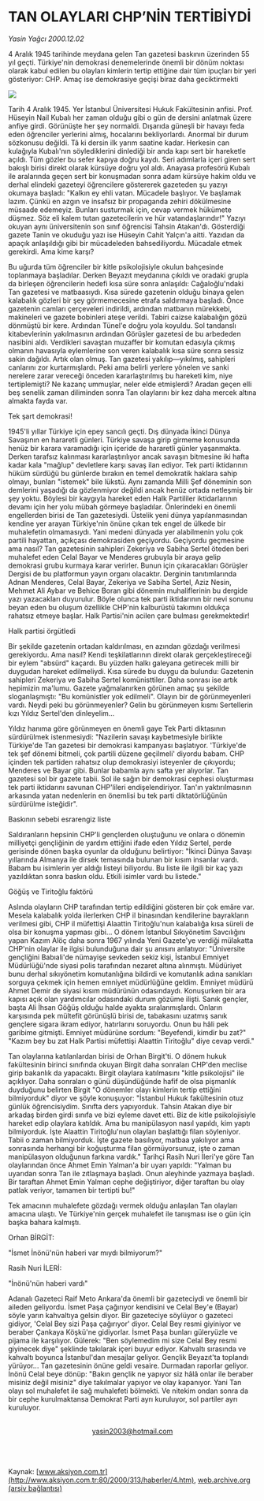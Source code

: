 # TAN OLAYLARI CHP’NİN TERTİBİYDİ

*Yasin Yağcı 2000.12.02*

<div>
 <p class="spot">
  4 Aralık 1945 tarihinde  meydana gelen Tan gazetesi  baskının üzerinden 55 yıl geçti. Türkiye'nin demokrasi  denemelerinde önemli bir  dönüm noktası olarak kabul  edilen bu olayları kimlerin  tertip ettiğine dair tüm ipuçları bir yeri gösteriyor: CHP. Amaç ise demokrasiye geçişi  biraz daha geciktirmekti
 </p>
 <p class="metin">
 </p>
 <img border="0" src="/web/20020504115108im_/http://www.aksiyon.com.tr/2000/313/resimler/Tan.jpg"/>
 <p class="metin">
  Tarih 4 Aralık 1945. Yer İstanbul Üniversitesi Hukuk Fakültesinin anfisi. Prof. Hüseyin Nail Kubalı her zaman olduğu gibi o gün de dersini anlatmak üzere anfiye girdi. Görünüşte her şey normaldi. Dışarıda güneşli bir havayı feda eden öğrenciler yerlerini almış, hocalarını bekliyorlardı. Anormal bir durum sözkonusu değildi. Tâ ki dersin ilk yarım saatine kadar. Herkesin can kulağıyla Kubalı'nın söylediklerini dinlediği bir anda kapı sert bir hareketle açıldı. Tüm gözler bu sefer kapıya doğru kaydı. Seri adımlarla içeri giren sert bakışlı birisi direkt olarak kürsüye doğru yol aldı. Anayasa profesörü Kubalı ile aralarında geçen sert bir konuşmadan sonra adam kürsüye hakim oldu ve derhal elindeki gazeteyi öğrencilere göstererek gazeteden şu yazıyı okumaya başladı: "Kalkın ey ehli vatan. Mücadele başlıyor. Ve başlamak lazım. Çünkü en azgın ve insafsız bir propaganda zehiri dökülmesine müsaade edemeyiz. Bunları susturmak için, cevap vermek hükümete düşmez. Söz eli kalem tutan gazetecilerin ve hür vatandaşlarındır!" Yazıyı okuyan aynı üniversitenin son sınıf öğrencisi Tahsin Atakan'dı. Gösterdiği gazete Tanin ve okuduğu yazı ise Hüseyin Cahit Yalçın'a aitti. Yazıdan da apaçık anlaşıldığı gibi bir mücadeleden bahsediliyordu. Mücadale etmek gerekirdi. Ama kime karşı?
 </p>
 <p class="metin">
  Bu uğurda tüm öğrenciler bir kitle psikolojisiyle okulun bahçesinde toplanmaya başladılar. Derken Beyazıt meydanına çıkıldı ve oradaki grupla da birleşen öğrencilerin hedefi kısa süre sonra anlaşıldı: Cağaloğlu'ndaki Tan gazetesi ve matbaasıydı. Kısa sürede gazetenin olduğu binaya gelen kalabalık gözleri bir şey görmemecesine etrafa saldırmaya başladı. Önce gazetenin camları çerçeveleri indirildi, ardından matbanın mürekkebi, makineleri ve gazete bobinleri ateşe verildi. Tabiri caizse kalabalığın gözü dönmüştü bir kere. Ardından Tünel'e doğru yola koyuldu. Sol tandanslı kitabevlerinin yakılmasının ardından Görüşler gazetesi de bu arbededen nasibini aldı. Verdikleri savaştan muzaffer bir komutan edasıyla çıkmış olmanın havasıyla eylemlerine son veren kalabalık kısa süre sonra sessiz sakin dağıldı. Artık olan olmuş. Tan gazetesi yakılıp—yıkılmış, sahipleri canlarını zor kurtarmışlardı. Peki ama belirli yerlere yönelen ve sanki nerelere zarar vereceği önceden kararlaştırılmış bu hareketi kim, niye tertiplemişti? Ne kazanç ummuşlar, neler elde etmişlerdi? Aradan geçen elli beş senelik zaman diliminden sonra Tan olaylarını bir kez daha mercek altına almakta fayda var.
 </p>
 <p class="metin">
  Tek şart demokrasi!
 </p>
 <p class="metin">
  1945'li yıllar Türkiye için epey sancılı geçti. Dış dünyada İkinci Dünya Savaşının en hararetli günleri. Türkiye savaşa girip girmeme konusunda henüz bir karara varamadığı için içeride de hararetli günler yaşanmakta. Derken tarafsız kalınması kararlaştırılıyor ancak savaşın bitmesine iki hafta kadar kala "mağlup" devletlere karşı savaş ilan ediyor. Tek parti iktidarının hüküm sürdüğü bu günlerde bırakın en temel demokratik haklara sahip olmayı, bunları "istemek" bile lükstü. Aynı zamanda Milli Şef döneminin son demlerini yaşadığı da gözlenmiyor değildi ancak henüz ortada netleşmiş bir şey yoktu. Böylesi bir kaygıyla hareket eden Halk Partililer iktidarlarının devamı için her yolu mübah görmeye başladılar. Önlerindeki en önemli engellerden birisi de Tan gazetesiydi. Üstelik yeni dünya yapılanmasından kendine yer arayan Türkiye'nin önüne çıkan tek engel de ülkede bir muhalefetin olmamasıydı. Yani medeni dünyada yer alabilmenin yolu çok partili hayattan, açıkçası demokrasiden geçiyordu. Geçiyordu geçmesine ama nasıl? Tan gazetesinin sahipleri Zekeriya ve Sabiha Sertel öteden beri muhalefet eden Celal Bayar ve Menderes grubuyla bir araya gelip demokrasi grubu kurmaya karar verirler. Bunun için çıkaracakları Görüşler Dergisi de bu platformun yayın organı olacaktır. Derginin tanıtımlarında Adnan Menderes, Celal Bayar, Zekeriya ve Sabiha Sertel, Aziz Nesin, Mehmet Ali Aybar ve Behice Boran gibi dönemin muhaliflerinin bu dergide yazı yazacakları duyurulur. Böyle olunca tek parti iktidarının bir nevi sonunu beyan eden bu oluşum özellikle CHP'nin kalburüstü takımını oldukça rahatsız etmeye başlar. Halk Partisi'nin acilen çare bulması gerekmektedir!
 </p>
 <p class="metin">
  Halk partisi örgütledi
 </p>
 <p class="metin">
  Bir şekilde gazetenin ortadan kaldırılması, en azından gözdağı verilmesi gerekiyordu. Ama nasıl? Kendi teşkilatlarının direkt olarak gerçekleştireceği bir eylem "absürd" kaçardı. Bu yüzden halkı galeyana getirecek milli bir duygudan hareket edilmeliydi. Kısa sürede bu duygu da bulundu: Gazetenin sahipleri Zekeriya ve Sabiha Sertel komünisttiler. Daha sonrası ise artık hepimizin ma'lumu. Gazete yağmalanırken görünen amaç şu şekilde sloganlaşmıştı: "Bu komünistler yok edilmeli". Olayın bir de görünmeyenleri vardı. Neydi peki bu görünmeyenler? Gelin bu görünmeyen kısmı Sertellerin kızı Yıldız Sertel'den dinleyelim...
 </p>
 <p class="metin">
  Yıldız hanıma göre görünmeyen en önemli gaye Tek Parti diktasının sürdürülmek istenmesiydi: "Nazilerin savaşı kaybetmesiyle birlikte Türkiye'de Tan gazetesi bir demokrasi kampanyası başlatıyor. 'Türkiye'de tek şef dönemi bitmeli, çok partili düzene geçilmeli' diyordu babam. CHP içinden tek partiden rahatsız olup demokrasiyi isteyenler de çıkıyordu; Menderes ve Bayar gibi. Bunlar babamla aynı safta yer alıyorlar. Tan gazetesi sol bir gazete tabii. Sol ile sağın bir demokrasi cephesi oluşturması tek parti iktidarını savunan CHP'lileri endişelendiriyor. Tan'ın yaktırılmasının arkasında yatan nedenlerin en önemlisi bu tek parti diktatörlüğünün sürdürülme isteğidir".
 </p>
 <p class="metin">
  Baskının sebebi esrarengiz liste
 </p>
 <p class="metin">
  Saldıranların hepsinin CHP'li gençlerden oluştuğunu ve onlara o dönemin milliyetçi gençliğinin de yardım ettiğini ifade eden Yıldız Sertel, perde gerisinde dönen başka oyunlar da olduğunu belirtiyor: "İkinci Dünya Savaşı yıllarında Almanya ile dirsek temasında bulunan bir kısım insanlar vardı. Babam bu isimlerin yer aldığı listeyi biliyordu. Bu liste ile ilgili bir kaç yazı yazıldıktan sonra baskın oldu. Etkili isimler vardı bu listede."
 </p>
 <p class="metin">
  Göğüş ve Tiritoğlu faktörü
 </p>
 <p class="metin">
  Aslında olayların CHP tarafından tertip edildiğini gösteren bir çok emâre var. Mesela kalabalık yolda ilerlerken CHP il binasından kendilerine bayrakların verilmesi gibi, CHP il müfettişi Alaattin Tiritoğlu'nun kalabalığa kısa süreli de olsa bir konuşma yapması gibi... O dönem İstanbul Sıkıyönetim Savcılığını yapan Kazım Alöç daha sonra 1967 yılında Yeni Gazete'ye verdiği mülakatta CHP'nin olaylar ile ilgisi bulunduğuna dair şu anısını anlatıyor: "Üniversite gençliğini Babıali'de nümayişe sevkeden sekiz kişi, İstanbul Emniyet Müdürlüğü'nde siyasi polis tarafından nezaret altına alınmıştı. Müdüriyet bunu derhal sıkıyönetim komutanlığına bildirdi ve komutanlık adına sanıkları sorguya çekmek için hemen emniyet müdürlüğüne geldim. Emniyet müdürü Ahmet Demir de siyasi kısım müdürünün odasındaydı. Konuşurken bir ara kapısı açık olan yardımcılar odasındaki durum gözüme ilişti. Sanık gençler, başta Ali İhsan Göğüş olduğu halde ayakta sıralanmışlardı. Onların karşısında pek mültefit görünüşlü birisi de, tabakasını uzatmış sanık gençlere sigara ikram ediyor, hatırlarını soruyordu. Onun bu hâli pek garibime gitmişti. Emniyet müdürüne sordum: "Beyefendi, kimdir bu zat?" "Kazım bey bu zat Halk Partisi müfettişi Alaattin Tiritoğlu" diye cevap verdi."
 </p>
 <p class="metin">
  Tan olaylarına katılanlardan birisi de Orhan Birgit'ti. O dönem hukuk fakültesinin birinci sınıfında okuyan Birgit daha sonraları CHP'den meclise girip bakanlık da yapacaktı. Birgit olaylara katılmasını "kitle psikolojisi" ile açıklıyor. Daha sonraları o günü düşündüğünde hafif de olsa pişmanlık duyduğunu belirten Birgit "O dönemler olayı kimlerin tertip ettiğini bilmiyorduk" diyor ve şöyle konuşuyor: "İstanbul Hukuk fakültesinin otuz günlük öğrencisiydim. Sınıfta ders yapıyorduk. Tahsin Atakan diye bir arkadaş birden girdi sınıfa ve bizi eyleme davet etti. Biz de kitle psikolojisiyle hareket edip olaylara katıldık. Ama bu manipülasyon nasıl yapıldı, kim yaptı bilmiyorduk. İşte Alaattin Tiritoğlu'nun olayları başlattığı filan söyleniyor. Tabii o zaman bilmiyorduk. İşte gazete basılıyor, matbaa yakılıyor ama sonrasında herhangi bir koğuşturma filan görmüyorsunuz, işte o zaman manipülasyon olduğunun farkına vardık." Tarihçi Rasih Nuri İleri'ye göre Tan olaylarından önce Ahmet Emin Yalman'a bir uyarı yapıldı: "Yalman bu uyarıdan sonra Tan ile zıtlaşmaya başladı. Onun aleyhinde yazmaya başladı. Bir taraftan Ahmet Emin Yalman cephe değiştiriyor, diğer taraftan bu olay patlak veriyor, tamamen bir tertipti bu!"
 </p>
 <p class="metin">
  Tek amacının muhalefete gözdağı vermek olduğu anlaşılan Tan olayları amacına ulaştı. Ve Türkiye'nin gerçek muhalefet ile tanışması ise o gün için başka bahara kalmıştı.
 </p>
 <p class="metin">
 </p>
 <p class="arabaslik">
  Orhan BİRGİT:
 </p>
 <p class="metin">
  "İsmet İnönü'nün haberi var mıydı bilmiyorum?"
 </p>
 <p class="metin">
 </p>
 <p class="arabaslik">
  Rasih Nuri İLERİ:
 </p>
 <p class="metin">
  "İnönü'nün haberi vardı"
 </p>
 <p class="metin">
  Adanalı Gazeteci Raif Meto Ankara'da önemli bir gazeteciydi ve önemli bir aileden geliyordu. İsmet Paşa çağırıyor kendisini ve Celal Bey'e (Bayar) söyle yarın kahvaltıya gelsin diyor. Bir gazeteciye söylüyor o gazeteci gidiyor, 'Celal Bey sizi Paşa çağırıyor' diyor. Celal Bey resmi giyiniyor ve beraber Çankaya Köşkü'ne gidiyorlar. İsmet Paşa bunları güleryüzle ve pijama ile karşılıyor. Gülerek: "Ben söylemedim mi size Celal Bey resmi giyinecek diye" şeklinde takılarak içeri buyur ediyor. Kahvaltı sırasında ve kahvaltı boyunca İstanbul'dan mesajlar geliyor. Gençlik Beyazıt'ta toplandı yürüyor... Tan gazetesinin önüne geldi vesaire. Durmadan raporlar geliyor. İnönü Celal beye dönüp: "Bakın gençlik ne yapıyor siz hâlâ onlar ile beraber misiniz değil misiniz" diye takılmalar yapıyor ve olay kapanıyor. Yani Tan olayı sol muhalefet ile sağ muhalefeti bölmekti. Ve nitekim ondan sonra da bir cephe kurulmaktansa Demokrat Parti ayrı kuruluyor, sol partiler ayrı kuruluyor.
 </p>
 <p class="metin">
 </p>
 <p class="metin">
 </p>
 <p class="metin">
 </p>
 <p class="metin">
 </p>
 <br/>
 <center>
  <a class="anaorta" href="http://web.archive.org/web/20020504115108/mailto:yasin2003@hotmail.com">
   yasin2003@hotmail.com
  </a>
 </center>
 <br/>
 <br/>
 <br/>
</div>

Kaynak: [www.aksiyon.com.tr](http://www.aksiyon.com.tr:80/2000/313/haberler/4.htm), [web.archive.org (arşiv bağlantısı)](http://web.archive.org/web/20020504115108/http://www.aksiyon.com.tr:80/2000/313/haberler/4.htm)
